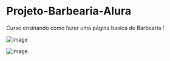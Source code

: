 # Projeto-Barbearia-Alura

Curso ensinando como fazer uma página basica de Barbearia !

![image](https://user-images.githubusercontent.com/99044745/214943792-4614b81b-9b28-4a41-b813-ed2f852aeba7.png)

![image](https://user-images.githubusercontent.com/99044745/214943866-26aaca06-0393-4c96-a3be-dc6e67c68b82.png)

